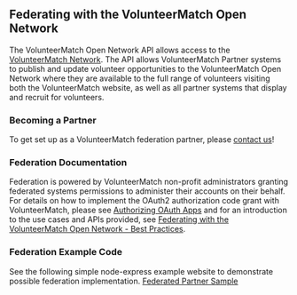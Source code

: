 ## Federating with the VolunteerMatch Open Network

The VolunteerMatch Open Network API allows access to the [VolunteerMatch Network](https://www.volunteermatch.org). The API allows VolunteerMatch Partner systems to publish and update volunteer opportunities to the VolunteerMatch Open Network where they are available to the full range of volunteers visiting both the VolunteerMatch website, as well as all partner systems that display and recruit for volunteers.   

### Becoming a Partner
To get set up as a VolunteerMatch federation partner, please [contact us](https://solutions.volunteermatch.org/contact-us/)!

### Federation Documentation
Federation is powered by VolunteerMatch non-profit administrators granting federated systems permissions to administer their accounts on their behalf. For details on how to implement the OAuth2 authorization code grant with VolunteerMatch, please see [Authorizing OAuth Apps](https://github.com/volunteermatch/vm-contrib/blob/master/federation/AUTHORIZE.md) and for an introduction to the use cases and APIs provided, see [Federating with the VolunteerMatch Open Network - Best Practices](http://volr.org/federation).

### Federation Example Code
See the following simple node-express example website to demonstrate possible federation implementation. [Federated Partner Sample](https://github.com/volunteermatch/vm-contrib/tree/master/federation/samplePartner)
